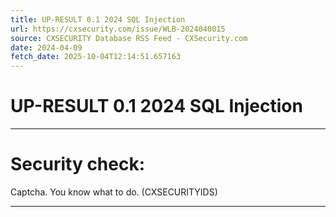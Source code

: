 ```yaml
---
title: UP-RESULT 0.1 2024 SQL Injection
url: https://cxsecurity.com/issue/WLB-2024040015
source: CXSECURITY Database RSS Feed - CXSecurity.com
date: 2024-04-09
fetch_date: 2025-10-04T12:14:51.657163
---
```


# UP-RESULT 0.1 2024 SQL Injection

---

# Security check:

Captcha. You know what to do. (CXSECURITYIDS)

---